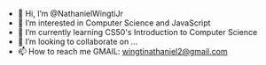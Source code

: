 - 👋 Hi, I’m @NathanielWingtiJr
- 👀 I’m interested in Computer Science and JavaScript
- 🌱 I’m currently learning CS50's Introduction to Computer Science
- 💞️ I’m looking to collaborate on ...
- 📫 How to reach me GMAIL: wingtinathaniel2@gmail.com

<!---
NathanielWingtiJr/NathanielWingtiJr is a ✨ special ✨ repository because its `README.md` (this file) appears on your GitHub profile.
You can click the Preview link to take a look at your changes.
--->
